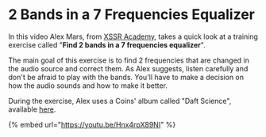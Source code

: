 # 2 Bands in a 7 Frequencies Equalizer

In this video Alex Mars, from [XSSR Academy](http://xssracademy.com/), takes a quick look at a training exercise called "**Find 2 bands in a 7 frequencies equalizer**".

The main goal of this exercise is to find 2 frequencies that are changed in the audio source and correct them. As Alex suggests, listen carefully and don't be afraid to play with the bands. You'll have to make a decision on how the audio sounds and how to make it better.

During the exercise, Alex uses a Coins' album called "Daft Science", available [here](https://coinsmakeyoudance.bandcamp.com/album/daft-science).

{% embed url="https://youtu.be/Hnx4rpX89NI" %}

